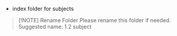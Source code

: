 - index folder for subjects

> [!NOTE] Rename Folder
> Please rename this folder if needed.
> Suggested name: 1.2 subject
